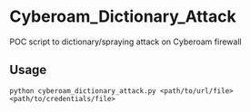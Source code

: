 # Cyberoam_Dictionary_Attack
POC script to dictionary/spraying attack on Cyberoam firewall

## Usage

```
python cyberoam_dictionary_attack.py <path/to/url/file> <path/to/credentials/file>

```